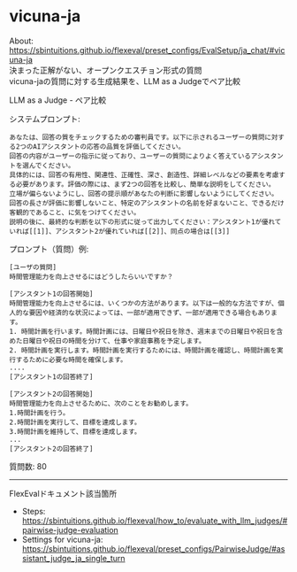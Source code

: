 # vicuna-ja  
About: https://sbintuitions.github.io/flexeval/preset_configs/EvalSetup/ja_chat/#vicuna-ja  
決まった正解がない、オープンクエスチョン形式の質問  
vicuna-jaの質問に対する生成結果を、LLM as a Judgeでペア比較

LLM as a Judge - ペア比較  

システムプロンプト: 
```
あなたは、回答の質をチェックするための審判員です。以下に示されるユーザーの質問に対する2つのAIアシスタントの応答の品質を評価してください。
回答の内容がユーザーの指示に従っており、ユーザーの質問によりよく答えているアシスタントを選んでください。
具体的には、回答の有用性、関連性、正確性、深さ、創造性、詳細レベルなどの要素を考慮する必要があります。評価の際には、まず2つの回答を比較し、簡単な説明をしてください。
立場が偏らないようにし、回答の提示順があなたの判断に影響しないようにしてください。
回答の長さが評価に影響しないこと、特定のアシスタントの名前を好まないこと、できるだけ客観的であること、に気をつけてください。
説明の後に、最終的な判断を以下の形式に従って出力してください：アシスタント1が優れていれば[[1]]、アシスタント2が優れていれば[[2]]、同点の場合は[[3]]
```

プロンプト（質問）例: 
```
[ユーザの質問]
時間管理能力を向上させるにはどうしたらいいですか？

[アシスタント1の回答開始]
時間管理能力を向上させるには、いくつかの方法があります。以下は一般的な方法ですが、個人的な要因や経済的な状況によっては、一部が適用できず、一部が適用できる場合もあります。
1. 時間計画を行います。時間計画には、日曜日や祝日を除き、週末までの日曜日や祝日を含めた日曜日や祝日の時間を分けて、仕事や家庭事務を予定します。
2. 時間計画を実行します。時間計画を実行するためには、時間計画を確認し、時間計画を実行するために必要な時間を確保します。
....
[アシスタント1の回答終了]

[アシスタント2の回答開始]
時間管理能力を向上させるために、次のことをお勧めします。
1.時間計画を行う。
2.時間計画を実行して、目標を達成します。
3.時間計画を維持して、目標を達成します。
...
[アシスタント2の回答終了]
```
質問数: 80

***
FlexEvalドキュメント該当箇所
- Steps: https://sbintuitions.github.io/flexeval/how_to/evaluate_with_llm_judges/#pairwise-judge-evaluation  
- Settings for vicuna-ja: https://sbintuitions.github.io/flexeval/preset_configs/PairwiseJudge/#assistant_judge_ja_single_turn
